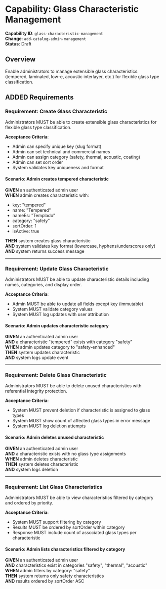 # Capability: Glass Characteristic Management

**Capability ID**: `glass-characteristic-management`  
**Change**: `add-catalog-admin-management`  
**Status**: Draft

## Overview

Enable administrators to manage extensible glass characteristics (tempered, laminated, low-e, acoustic interlayer, etc.) for flexible glass type classification.

## ADDED Requirements

### Requirement: Create Glass Characteristic

Administrators MUST be able to create extensible glass characteristics for flexible glass type classification.

**Acceptance Criteria**:
- Admin can specify unique key (slug format)
- Admin can set technical and commercial names
- Admin can assign category (safety, thermal, acoustic, coating)
- Admin can set sort order
- System validates key uniqueness and format

#### Scenario: Admin creates tempered characteristic

**GIVEN** an authenticated admin user  
**WHEN** admin creates characteristic with:
- key: "tempered"
- name: "Tempered"
- nameEs: "Templado"
- category: "safety"
- sortOrder: 1
- isActive: true

**THEN** system creates glass characteristic  
**AND** system validates key format (lowercase, hyphens/underscores only)  
**AND** system returns success message

---

### Requirement: Update Glass Characteristic

Administrators MUST be able to update characteristic details including names, categories, and display order.

**Acceptance Criteria**:
- Admin MUST be able to update all fields except key (immutable)
- System MUST validate category values
- System MUST log updates with user attribution

#### Scenario: Admin updates characteristic category

**GIVEN** an authenticated admin user  
**AND** a characteristic "tempered" exists with category "safety"  
**WHEN** admin updates category to "safety-enhanced"  
**THEN** system updates characteristic  
**AND** system logs update event

---

### Requirement: Delete Glass Characteristic

Administrators MUST be able to delete unused characteristics with referential integrity protection.

**Acceptance Criteria**:
- System MUST prevent deletion if characteristic is assigned to glass types
- System MUST show count of affected glass types in error message
- System MUST log deletion attempts

#### Scenario: Admin deletes unused characteristic

**GIVEN** an authenticated admin user  
**AND** a characteristic exists with no glass type assignments  
**WHEN** admin deletes characteristic  
**THEN** system deletes characteristic  
**AND** system logs deletion

---

### Requirement: List Glass Characteristics

Administrators MUST be able to view characteristics filtered by category and ordered by priority.

**Acceptance Criteria**:
- System MUST support filtering by category
- Results MUST be ordered by sortOrder within category
- Response MUST include count of associated glass types per characteristic

#### Scenario: Admin lists characteristics filtered by category

**GIVEN** an authenticated admin user  
**AND** characteristics exist in categories "safety", "thermal", "acoustic"  
**WHEN** admin filters by category: "safety"  
**THEN** system returns only safety characteristics  
**AND** results ordered by sortOrder ASC
